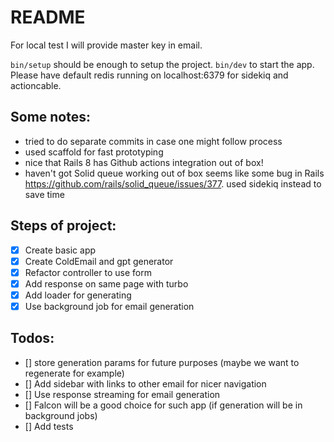 # README

For local test I will provide master key in email.

`bin/setup` should be enough to setup the project.
`bin/dev` to start the app. Please have default redis running on localhost:6379 for sidekiq and actioncable.

## Some notes:
- tried to do separate commits in case one might follow process
- used scaffold for fast prototyping
- nice that Rails 8 has Github actions integration out of box!
- haven't got Solid queue working out of box seems like some bug in Rails https://github.com/rails/solid_queue/issues/377. used sidekiq instead to save time

## Steps of project:

- [x] Create basic app
- [x] Create ColdEmail and gpt generator
- [x] Refactor controller to use form
- [x] Add response on same page with turbo
- [x] Add loader for generating
- [x] Use background job for email generation

## Todos:
- [] store generation params for future purposes (maybe we want to regenerate for example)
- [] Add sidebar with links to other email for nicer navigation
- [] Use response streaming for email generation
- [] Falcon will be a good choice for such app (if generation will be in background jobs)
- [] Add tests
